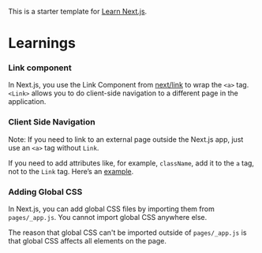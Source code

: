 This is a starter template for [Learn Next.js](https://nextjs.org/learn).

# Learnings

### Link component
In Next.js, you use the Link Component from [next/link](https://nextjs.org/docs/api-reference/next/link) to wrap the `<a>` tag. `<Link>` allows you to do client-side navigation to a different page in the application.

### Client Side Navigation
Note: If you need to link to an external page outside the Next.js app, just use an `<a>` tag without `Link`.

If you need to add attributes like, for example, `className`, add it to the `a` tag, not to the `Link` tag. Here’s an [example](https://github.com/vercel/next-learn-starter/blob/master/snippets/link-classname-example.js).

### Adding Global CSS
In Next.js, you can add global CSS files by importing them from `pages/_app.js`. You cannot import global CSS anywhere else.

The reason that global CSS can't be imported outside of `pages/_app.js` is that global CSS affects all elements on the page.